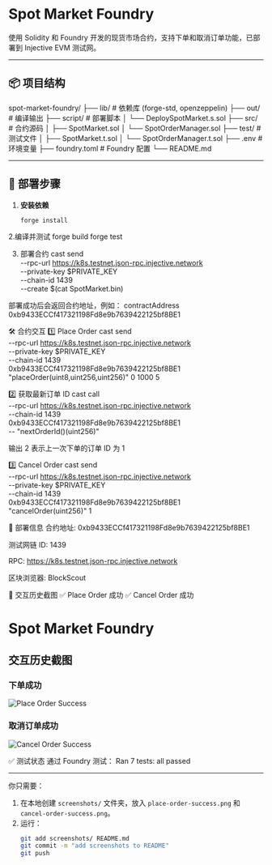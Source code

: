 # Spot Market Foundry

使用 Solidity 和 Foundry 开发的现货市场合约，支持下单和取消订单功能，已部署到 Injective EVM 测试网。

---

## 📦 项目结构
spot-market-foundry/
├── lib/ # 依赖库 (forge-std, openzeppelin)
├── out/ # 编译输出
├── script/ # 部署脚本
│ └── DeploySpotMarket.s.sol
├── src/ # 合约源码
│ ├── SpotMarket.sol
│ └── SpotOrderManager.sol
├── test/ # 测试文件
│ ├── SpotMarket.t.sol
│ └── SpotOrderManager.t.sol
├── .env # 环境变量
├── foundry.toml # Foundry 配置
└── README.md


---

## 🚀 部署步骤

1. **安装依赖**
   ```bash
   forge install

2.编译并测试
forge build
forge test

3. 部署合约
cast send \
  --rpc-url https://k8s.testnet.json-rpc.injective.network \
  --private-key $PRIVATE_KEY \
  --chain-id 1439 \
  --create $(cat SpotMarket.bin)

部署成功后会返回合约地址，例如：
contractAddress  0xb9433ECCf417321198Fd8e9b7639422125bf8BE1

🛠️ 合约交互
1️⃣ Place Order
cast send \
  --rpc-url https://k8s.testnet.json-rpc.injective.network \
  --private-key $PRIVATE_KEY \
  --chain-id 1439 \
  0xb9433ECCf417321198Fd8e9b7639422125bf8BE1 \
  "placeOrder(uint8,uint256,uint256)" 0 1000 5

2️⃣ 获取最新订单 ID
cast call \
  --rpc-url https://k8s.testnet.json-rpc.injective.network \
  --chain-id 1439 \
  0xb9433ECCf417321198Fd8e9b7639422125bf8BE1 \
  -- "nextOrderId()(uint256)"

输出 2 表示上一次下单的订单 ID 为 1

3️⃣ Cancel Order
cast send \
  --rpc-url https://k8s.testnet.json-rpc.injective.network \
  --private-key $PRIVATE_KEY \
  --chain-id 1439 \
  0xb9433ECCf417321198Fd8e9b7639422125bf8BE1 \
  "cancelOrder(uint256)" 1

📝 部署信息
合约地址: 0xb9433ECCf417321198Fd8e9b7639422125bf8BE1

测试网链 ID: 1439

RPC: https://k8s.testnet.json-rpc.injective.network

区块浏览器: BlockScout

📸 交互历史截图
✅ Place Order 成功
✅ Cancel Order 成功
# Spot Market Foundry

## 交互历史截图

### 下单成功

![Place Order Success](https://github.com/Funghi88/spot-market-foundry/blob/main/place-order-success.png)

### 取消订单成功

![Cancel Order Success](https://github.com/Funghi88/spot-market-foundry/blob/main/cancel-order-success.png)


✅ 测试状态
通过 Foundry 测试：
Ran 7 tests: all passed


---

你只需要：  
1. 在本地创建 `screenshots/` 文件夹，放入 `place-order-success.png` 和 `cancel-order-success.png`。  
2. 运行：
   ```bash
   git add screenshots/ README.md
   git commit -m "add screenshots to README"
   git push

